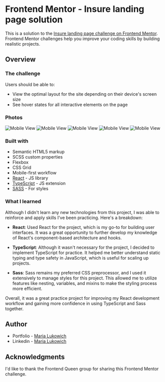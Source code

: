 # Frontend Mentor - Insure landing page solution

This is a solution to the [Insure landing page challenge on Frontend Mentor](https://www.frontendmentor.io/challenges/insure-landing-page-uTU68JV8). Frontend Mentor challenges help you improve your coding skills by building realistic projects. 

## Overview

### The challenge

Users should be able to:

- View the optimal layout for the site depending on their device's screen size
- See hover states for all interactive elements on the page

### Photos
![Mobile View](../landing-page/src/assets/images/insure-1.png)
![Mobile View](../landing-page/src/assets/images/insure-2.png)
![Mobile View](../landing-page/src/assets/images/insure-3.png)
![Mobile View](../landing-page/src/assets/images/insure-4.png)
![Mobile View](../landing-page/src/assets/images/insure-5.png)


### Built with

- Semantic HTML5 markup
- SCSS custom properties
- Flexbox
- CSS Grid
- Mobile-first workflow
- [React](https://reactjs.org/) - JS library
- [TypeScript](https://www.typescriptlang.org/) - JS extension
- [SASS](https://sass-lang.com/) - For styles


### What I learned
Although I didn't learn any new technologies from this project, I was able to reinforce and apply skills I've been practicing. Here's a breakdown:

- **React**: Used React for the project, which is my go-to for building user interfaces. It was a great opportunity to further develop my knowledge of React's component-based architecture and hooks.
  
- **TypeScript**: Although it wasn't necessary for the project, I decided to implement TypeScript for practice. It helped me better understand static typing and type safety in JavaScript, which is useful for scaling up projects.

- **Sass**: Sass remains my preferred CSS preprocessor, and I used it extensively to manage styles for this project. This allowed me to utilize features like nesting, variables, and mixins to make the styling process more efficient.

Overall, it was a great practice project for improving my React development workflow and gaining more confidence in using TypeScript and Sass together.

## Author

- Portfolio - [Maria Lukowich](https://maria-lukowich.vercel.app/)
- Linkedin - [Maria Lukowich](https://www.linkedin.com/in/maria-lukowich/)


## Acknowledgments

I'd like to thank the Frontend Queen group for sharing this Frontend Mentor challenge. 
